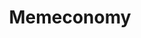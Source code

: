 ---
title: Memeconomy
crosslinks:
- MemeEconomy
- nukedmemes
- shittydarksouls
- memeeconomy
- CNNmemes
- me_irl
- FULLCOMMUNISM
- BlackPeopleTwitter
- ChargeYourPhone
- pics
- AMAAggregator
- MemeStockMarket
- dankmemes
- YouSeeComrade
---
